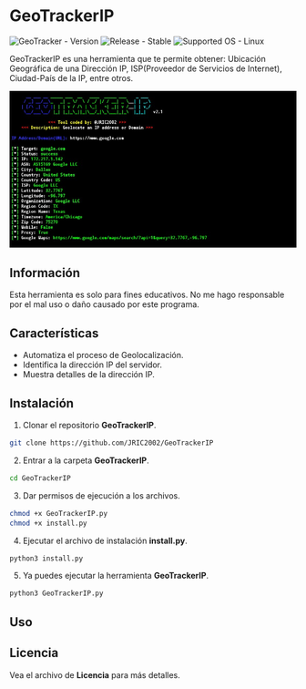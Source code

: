 # GeoTrackerIP
![GeoTracker - Version](https://img.shields.io/badge/GeoTrackerIP-v2.0-brightgreen)
![Release - Stable](https://img.shields.io/badge/Release-Stable-brightgreen)
![Supported OS - Linux](https://img.shields.io/badge/Supported%20OS-Linux-blue)

GeoTrackerIP es una herramienta que te permite obtener: Ubicación Geográfica de una Dirección IP, ISP(Proveedor de Servicios de Internet), Ciudad-País de la IP, entre otros.

![GeoTrackerIP - Screenshot](https://github.com/JRIC2002/GeoTrackerIP/blob/master/.Screenshots/GeoTrackerIP-Screenshot[01].jpg)

## Información
Esta herramienta es solo para fines educativos. No me hago responsable por el mal uso o daño causado por este programa.

## Características
* Automatiza el proceso de Geolocalización.
* Identifica la dirección IP del servidor.
* Muestra detalles de la dirección IP.

## Instalación
1. Clonar el repositorio **GeoTrackerIP**.

```bash
git clone https://github.com/JRIC2002/GeoTrackerIP
```

2. Entrar a la carpeta **GeoTrackerIP**.

```bash
cd GeoTrackerIP
```

3. Dar permisos de ejecución a los archivos.

```bash
chmod +x GeoTrackerIP.py
chmod +x install.py
```
4. Ejecutar el archivo de instalación **install.py**.

```bash
python3 install.py
```

5. Ya puedes ejecutar la herramienta **GeoTrackerIP**.

```bash
python3 GeoTrackerIP.py
```

## Uso


## Licencia
Vea el archivo de **Licencia** para más detalles.
